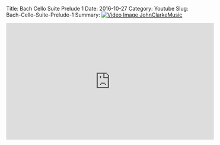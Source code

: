 Title: Bach Cello Suite Prelude 1
Date: 2016-10-27
Category: Youtube
Slug: Bach-Cello-Suite-Prelude-1
Summary: <a href="/Bach-Cello-Suite-Prelude-1.html"><img src="https://i.ytimg.com/vi/SM_76ZMkMOE/hqdefault.jpg" alt="Video Image JohnClarkeMusic"></a>

<iframe width="560" height="315" src="https://www.youtube.com/embed/SM_76ZMkMOE" title="YouTube video player" frameborder="0" allow="accelerometer; autoplay; clipboard-write; encrypted-media; gyroscope; picture-in-picture" allowfullscreen></iframe>

